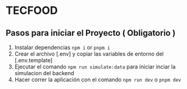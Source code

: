 # TECFOOD

## Pasos para iniciar el Proyecto ( Obligatorio )

1. Instalar dependencias ``` npm i ``` or ``` pnpm i ```
2. Crear el archivo [.env] y copiar las variables de entorno del [.env.template]
3. Ejecutar el comando `npm run simulate:data` para iniciar inciar la simulacion del backend
4. Hacer correr la aplicación con el comando `npm run dev` o `pnpm dev`


#